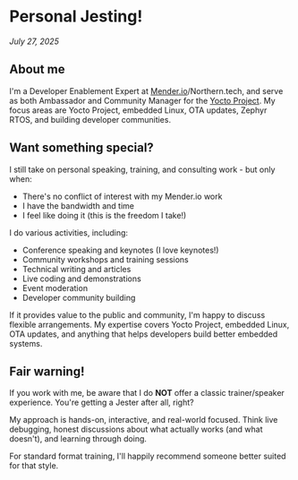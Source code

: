 # Personal Jesting!

*July 27, 2025*

## About me

I'm a Developer Enablement Expert at [Mender.io](https://mender.io)/Northern.tech, and serve as both Ambassador and Community Manager for the [Yocto Project](https://www.yoctoproject.org/). My focus areas are Yocto Project, embedded Linux, OTA updates, Zephyr RTOS, and building developer communities.

## Want something special?

I still take on personal speaking, training, and consulting work - but only when:
* There's no conflict of interest with my Mender.io work
* I have the bandwidth and time
* I feel like doing it (this is the freedom I take!)

I do various activities, including:
* Conference speaking and keynotes (I love keynotes!)
* Community workshops and training sessions
* Technical writing and articles
* Live coding and demonstrations
* Event moderation
* Developer community building

If it provides value to the public and community, I'm happy to discuss flexible arrangements. My expertise covers Yocto Project, embedded Linux, OTA updates, and anything that helps developers build better embedded systems.

## Fair warning!

If you work with me, be aware that I do **NOT** offer a classic trainer/speaker experience. You're getting a Jester after all, right? 

My approach is hands-on, interactive, and real-world focused. Think live debugging, honest discussions about what actually works (and what doesn't), and learning through doing.

For standard format training, I'll happily recommend someone better suited for that style.